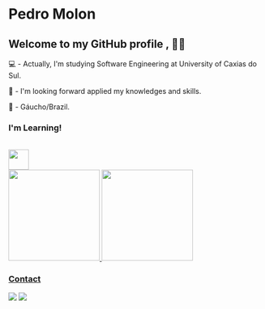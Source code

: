 # Pedro Molon
## Welcome to my GitHub profile , 👏🏻

<p>💻 - Actually, I'm studying Software Engineering at University of Caxias do Sul.<p/>
<p>🤔 - I'm looking forward applied my knowledges and skills.</p>
<p>󠁢󠁲🚩 - Gáucho/Brazil.</p>

### I'm Learning!
<div style="display: inline-block"><br>
  <img src="https://cdn.jsdelivr.net/gh/devicons/devicon/icons/java/java-original.svg" height="40" width="40"/>
</div>
<br>

<div>
<a href="https://github.com/PedroMolon">
<img height="180em" src="https://github-readme-stats.vercel.app/api/top-langs/?username=PedroMolon&layout=compact&langs_count=7&theme=dracula"/>
<img height="180em" src="https://github-readme-stats.vercel.app/api?username=PedroMolon&show_icons=true&theme=dracula&include_all_commits=true&count_private=true"/>
</div>

### Contact
<div>
<a href = "mailto:pedroh.molonr@gmail.com"><img src="https://img.shields.io/badge/Gmail-D14836?style=for-the-badge&logo=gmail&logoColor=white" target="_blank"></a>
<a href="https://www.linkedin.com/in/pedro-henrique-molon-rodrigues-6a1600235/" target="_blank"><img src="https://img.shields.io/badge/-LinkedIn-%230077B5?style=for-the-badge&logo=linkedin&logoColor=white" target="_blank"></a>   
</div>
